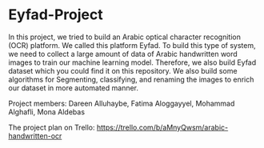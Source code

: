 # Eyfad-Project

In this project, we tried to build an Arabic optical character recognition (OCR) platform. We called this platform Eyfad. To build this type of system, we need to collect a large amount of data of Arabic handwritten word images to train our machine learning model. Therefore, we also build Eyfad dataset which you could find it on this repository. We also build some algorithms for Segmenting, classifying, and renaming the images to enrich our dataset in more automated manner.

Project members: Dareen Alluhaybe, Fatima Aloggayyel, Mohammad Alghafli, Mona Aldebas
	
The project plan on Trello: https://trello.com/b/aMnyQwsm/arabic-handwritten-ocr
